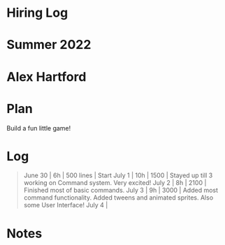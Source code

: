 # Hiring Log
# Summer 2022
# Alex Hartford

 Plan
======
Build a fun little game!

 Log
=====
> June 30 | 6h  | 500 lines   | Start
> July 1  | 10h | 1500 		  | Stayed up till 3 working on Command system. Very excited!
> July 2  | 8h	| 2100		  | Finished most of basic commands.
> July 3  | 9h  | 3000		  | Added most command functionality. Added tweens and animated sprites. Also some User Interface!
> July 4  | 


 Notes
=======
